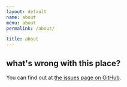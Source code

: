 ```yaml
---
layout: default
name: about
menu: about
permalink: /about/

title: about
---
```


## what's wrong with this place?

You can find out at [the issues page on GitHub](http://github.com/crdx/crdx.org/issues?state=open).
